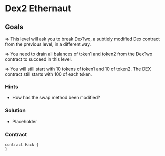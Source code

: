 # Dex2 Ethernaut

## Goals

=> This level will ask you to break DexTwo, a subtlely modified Dex contract from the previous level, in a different way.

=> You need to drain all balances of token1 and token2 from the DexTwo contract to succeed in this level.

=> You will still start with 10 tokens of token1 and 10 of token2. The DEX contract still starts with 100 of each token.

### Hints

- How has the swap method been modified?

### Solution

- Placeholder

### Contract

```solidity
contract Hack {
}
```
